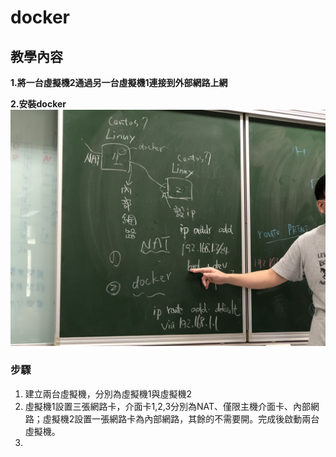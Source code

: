 # docker

## 教學內容

**1.將一台虛擬機2通過另一台虛擬機1連接到外部網路上網**

**2.安裝docker**
![image](https://github.com/fairy042026/docker/blob/master/0915%20picture/S__31564001.jpg)

### 步驟

 1. 建立兩台虛擬機，分別為虛擬機1與虛擬機2
 1. 虛擬機1設置三張網路卡，介面卡1,2,3分別為NAT、僅限主機介面卡、內部網路；虛擬機2設置一張網路卡為內部網路，其餘的不需要開。完成後啟動兩台虛擬機。
 1.
 



